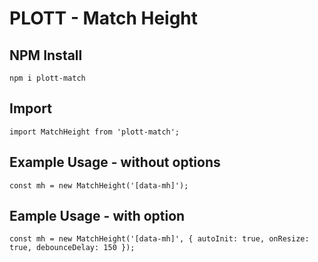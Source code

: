 # PLOTT - Match Height

## NPM Install

```
npm i plott-match
```

## Import
```
import MatchHeight from 'plott-match';
```


## Example Usage - without options
```
const mh = new MatchHeight('[data-mh]');
```

## Eample Usage - with option
```
const mh = new MatchHeight('[data-mh]', { autoInit: true, onResize: true, debounceDelay: 150 });
```